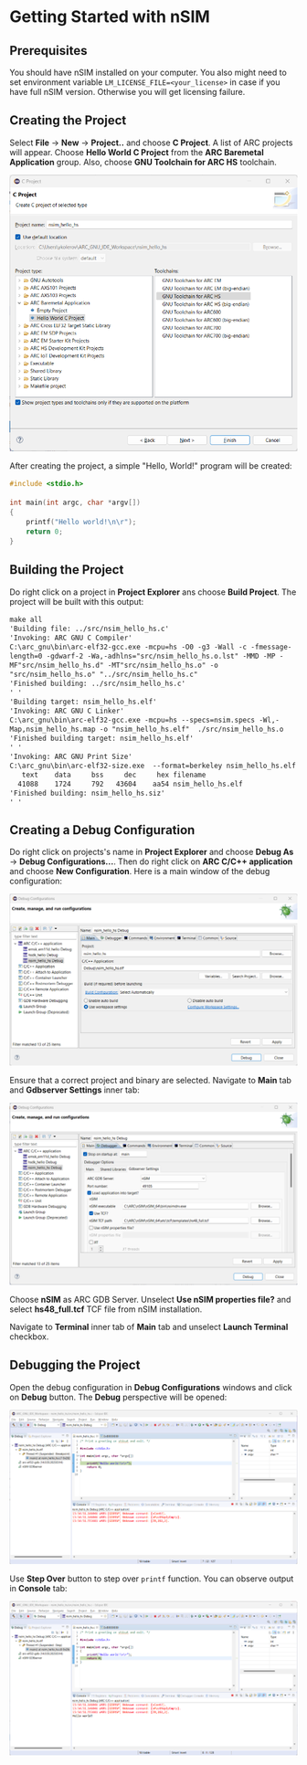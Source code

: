 # Getting Started with nSIM

## Prerequisites

You should have nSIM installed on your computer. You also might need to set
environment variable `LM_LICENSE_FILE=<your_license>` in case if you have
full nSIM version. Otherwise you will get licensing failure.

## Creating the Project

Select **File** → **New** → **Project..** and choose **C Project**.
A list of ARC projects will appear. Choose **Hello World C Project**
from the **ARC Baremetal Application** group. Also, choose
**GNU Toolchain for ARC HS** toolchain.

![ARC Baremetal Application](./images/nsim-projects.png)

After creating the project, a simple "Hello, World!" program will be created:

```c
#include <stdio.h>

int main(int argc, char *argv[])
{
    printf("Hello world!\n\r");
    return 0;
}
```

## Building the Project

Do right click on a project in **Project Explorer** ans choose **Build Project**.
The project will be built with this output:

```text
make all 
'Building file: ../src/nsim_hello_hs.c'
'Invoking: ARC GNU C Compiler'
C:\arc_gnu\bin\arc-elf32-gcc.exe -mcpu=hs -O0 -g3 -Wall -c -fmessage-length=0 -gdwarf-2 -Wa,-adhlns="src/nsim_hello_hs.o.lst" -MMD -MP -MF"src/nsim_hello_hs.d" -MT"src/nsim_hello_hs.o" -o "src/nsim_hello_hs.o" "../src/nsim_hello_hs.c"
'Finished building: ../src/nsim_hello_hs.c'
' '
'Building target: nsim_hello_hs.elf'
'Invoking: ARC GNU C Linker'
C:\arc_gnu\bin\arc-elf32-gcc.exe -mcpu=hs --specs=nsim.specs -Wl,-Map,nsim_hello_hs.map -o "nsim_hello_hs.elf"  ./src/nsim_hello_hs.o 
'Finished building target: nsim_hello_hs.elf'
' '
'Invoking: ARC GNU Print Size'
C:\arc_gnu\bin\arc-elf32-size.exe  --format=berkeley nsim_hello_hs.elf
   text	   data	    bss	    dec	    hex	filename
  41088	   1724	    792	  43604	   aa54	nsim_hello_hs.elf
'Finished building: nsim_hello_hs.siz'
' '
```

## Creating a Debug Configuration

Do right click on projects's name in **Project Explorer** and choose
**Debug As** → **Debug Configurations...**. Then do right click on
**ARC C/C++ application** and choose **New Configuration**. Here is a main window of
the debug configuration:

![Debug Configuration - Main](./images/nsim-debug-conf-main.png)

Ensure that a correct project and binary are selected. Navigate to **Main** tab
and **Gdbserver Settings** inner tab:

![Debug Configuration - GDB](./images/nsim-debug-conf-gdb.png)

Choose **nSIM** as ARC GDB Server. Unselect **Use nSIM properties file?**
and select **hs48_full.tcf** TCF file from nSIM installation.

Navigate to **Terminal** inner tab of **Main** tab and unselect **Launch Terminal**
checkbox.

## Debugging the Project

Open the debug configuration in **Debug Configurations** windows and click
on **Debug** button. The **Debug** perspective will be opened:

![Debug - Perspective](./images/nsim-debug-perspective.png)

Use **Step Over** button to step over `printf` function. You can observe
output in **Console** tab:

![Debug - Output](./images/nsim-debug-output.png)
